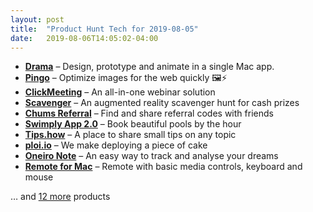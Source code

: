 ```yaml
---
layout: post
title:  "Product Hunt Tech for 2019-08-05"
date:   2019-08-06T14:05:02-04:00
---
```


* **[Drama](https://www.producthunt.com/posts/drama?utm_campaign=producthunt-api&utm_medium=api&utm_source=Application%3A+Daily+Digest+RSS+%28ID%3A+3202%29)** – Design, prototype and animate in a single Mac app.
* **[Pingo](https://www.producthunt.com/posts/pingo?utm_campaign=producthunt-api&utm_medium=api&utm_source=Application%3A+Daily+Digest+RSS+%28ID%3A+3202%29)** – Optimize images for the web quickly 🖼️⚡
* **[ClickMeeting](https://www.producthunt.com/posts/clickmeeting-2?utm_campaign=producthunt-api&utm_medium=api&utm_source=Application%3A+Daily+Digest+RSS+%28ID%3A+3202%29)** – An all-in-one webinar solution
* **[Scavenger](https://www.producthunt.com/posts/scavenger-3?utm_campaign=producthunt-api&utm_medium=api&utm_source=Application%3A+Daily+Digest+RSS+%28ID%3A+3202%29)** – An augmented reality scavenger hunt for cash prizes
* **[Chums Referral](https://www.producthunt.com/posts/chums-referral?utm_campaign=producthunt-api&utm_medium=api&utm_source=Application%3A+Daily+Digest+RSS+%28ID%3A+3202%29)** – Find and share referral codes with friends
* **[Swimply App 2.0](https://www.producthunt.com/posts/swimply-app-2-0?utm_campaign=producthunt-api&utm_medium=api&utm_source=Application%3A+Daily+Digest+RSS+%28ID%3A+3202%29)** – Book beautiful pools by the hour
* **[Tips.how](https://www.producthunt.com/posts/tips-how?utm_campaign=producthunt-api&utm_medium=api&utm_source=Application%3A+Daily+Digest+RSS+%28ID%3A+3202%29)** – A place to share small tips on any topic
* **[ploi.io](https://www.producthunt.com/posts/ploi-io-1?utm_campaign=producthunt-api&utm_medium=api&utm_source=Application%3A+Daily+Digest+RSS+%28ID%3A+3202%29)** – We make deploying a piece of cake
* **[Oneiro Note](https://www.producthunt.com/posts/oneiro-note?utm_campaign=producthunt-api&utm_medium=api&utm_source=Application%3A+Daily+Digest+RSS+%28ID%3A+3202%29)** – An easy way to track and analyse your dreams
* **[Remote for Mac](https://www.producthunt.com/posts/remote-for-mac?utm_campaign=producthunt-api&utm_medium=api&utm_source=Application%3A+Daily+Digest+RSS+%28ID%3A+3202%29)** – Remote with basic media controls, keyboard and mouse

… and [12 more](https://www.producthunt.com/tech) products